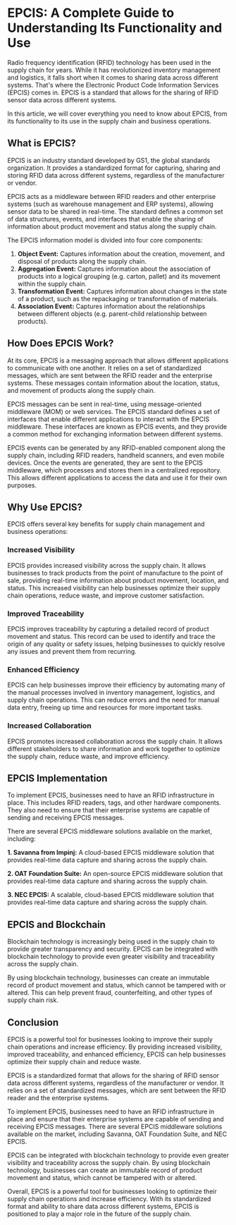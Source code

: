 # EPCIS: A Complete Guide to Understanding Its Functionality and Use

Radio frequency identification (RFID) technology has been used in the supply chain for years. While it has revolutionized inventory management and logistics, it falls short when it comes to sharing data across different systems. That's where the Electronic Product Code Information Services (EPCIS) comes in. EPCIS is a standard that allows for the sharing of RFID sensor data across different systems.

In this article, we will cover everything you need to know about EPCIS, from its functionality to its use in the supply chain and business operations.

## What is EPCIS?

EPCIS is an industry standard developed by GS1, the global standards organization. It provides a standardized format for capturing, sharing and storing RFID data across different systems, regardless of the manufacturer or vendor.

EPCIS acts as a middleware between RFID readers and other enterprise systems (such as warehouse management and ERP systems), allowing sensor data to be shared in real-time. The standard defines a common set of data structures, events, and interfaces that enable the sharing of information about product movement and status along the supply chain.

The EPCIS information model is divided into four core components:

1. **Object Event:** Captures information about the creation, movement, and disposal of products along the supply chain.
2. **Aggregation Event:** Captures information about the association of products into a logical grouping (e.g. carton, pallet) and its movement within the supply chain.
3. **Transformation Event:** Captures information about changes in the state of a product, such as the repackaging or transformation of materials.
4. **Association Event:** Captures information about the relationships between different objects (e.g. parent-child relationship between products).

## How Does EPCIS Work?

At its core, EPCIS is a messaging approach that allows different applications to communicate with one another. It relies on a set of standardized messages, which are sent between the RFID reader and the enterprise systems. These messages contain information about the location, status, and movement of products along the supply chain.

EPCIS messages can be sent in real-time, using message-oriented middleware (MOM) or web services. The EPCIS standard defines a set of interfaces that enable different applications to interact with the EPCIS middleware. These interfaces are known as EPCIS events, and they provide a common method for exchanging information between different systems.

EPCIS events can be generated by any RFID-enabled component along the supply chain, including RFID readers, handheld scanners, and even mobile devices. Once the events are generated, they are sent to the EPCIS middleware, which processes and stores them in a centralized repository. This allows different applications to access the data and use it for their own purposes.

## Why Use EPCIS?

EPCIS offers several key benefits for supply chain management and business operations:

### Increased Visibility

EPCIS provides increased visibility across the supply chain. It allows businesses to track products from the point of manufacture to the point of sale, providing real-time information about product movement, location, and status. This increased visibility can help businesses optimize their supply chain operations, reduce waste, and improve customer satisfaction.

### Improved Traceability

EPCIS improves traceability by capturing a detailed record of product movement and status. This record can be used to identify and trace the origin of any quality or safety issues, helping businesses to quickly resolve any issues and prevent them from recurring.

### Enhanced Efficiency

EPCIS can help businesses improve their efficiency by automating many of the manual processes involved in inventory management, logistics, and supply chain operations. This can reduce errors and the need for manual data entry, freeing up time and resources for more important tasks.

### Increased Collaboration

EPCIS promotes increased collaboration across the supply chain. It allows different stakeholders to share information and work together to optimize the supply chain, reduce waste, and improve efficiency.

## EPCIS Implementation

To implement EPCIS, businesses need to have an RFID infrastructure in place. This includes RFID readers, tags, and other hardware components. They also need to ensure that their enterprise systems are capable of sending and receiving EPCIS messages.

There are several EPCIS middleware solutions available on the market, including:

**1. Savanna from Impinj:** A cloud-based EPCIS middleware solution that provides real-time data capture and sharing across the supply chain.

**2. OAT Foundation Suite:** An open-source EPCIS middleware solution that provides real-time data capture and sharing across the supply chain.

**3. NEC EPCIS:** A scalable, cloud-based EPCIS middleware solution that provides real-time data capture and sharing across the supply chain.

## EPCIS and Blockchain

Blockchain technology is increasingly being used in the supply chain to provide greater transparency and security. EPCIS can be integrated with blockchain technology to provide even greater visibility and traceability across the supply chain.

By using blockchain technology, businesses can create an immutable record of product movement and status, which cannot be tampered with or altered. This can help prevent fraud, counterfeiting, and other types of supply chain risk.

## Conclusion

EPCIS is a powerful tool for businesses looking to improve their supply chain operations and increase efficiency. By providing increased visibility, improved traceability, and enhanced efficiency, EPCIS can help businesses optimize their supply chain and reduce waste.

EPCIS is a standardized format that allows for the sharing of RFID sensor data across different systems, regardless of the manufacturer or vendor. It relies on a set of standardized messages, which are sent between the RFID reader and the enterprise systems.

To implement EPCIS, businesses need to have an RFID infrastructure in place and ensure that their enterprise systems are capable of sending and receiving EPCIS messages. There are several EPCIS middleware solutions available on the market, including Savanna, OAT Foundation Suite, and NEC EPCIS.

EPCIS can be integrated with blockchain technology to provide even greater visibility and traceability across the supply chain. By using blockchain technology, businesses can create an immutable record of product movement and status, which cannot be tampered with or altered.

Overall, EPCIS is a powerful tool for businesses looking to optimize their supply chain operations and increase efficiency. With its standardized format and ability to share data across different systems, EPCIS is positioned to play a major role in the future of the supply chain.
